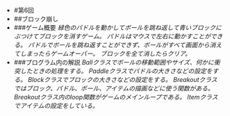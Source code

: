 - #第6回
- ##ブロック崩し
- ###ゲーム概要
*緑色のパドルを動かしてボールを跳ね返して青いブロックにぶつけてブロックを消すゲーム。*
*パドルはマウスで左右に動かすことができる。*
*パドルでボールを跳ね返すことができず、ボールがすべて画面から消えてしまったらゲームオーバー。*
*ブロックを全て消したらクリア。*
- ###プログラム内の解説
*Ballクラスでボールの移動範囲やサイズ、何かに衝突したときの処理をする。*
*Paddleクラスでパドルの大きさなどの設定をする。*
*Blockクラスでブロックの大きさなどの設定をする。*
*Breakoutクラスではブロック、パドル、ボール、アイテムの描画などに使う関数がある。*
*Breakoutクラス内のloop関数がゲームのメインループである。*
*Itemクラスでアイテムの設定をしている。*